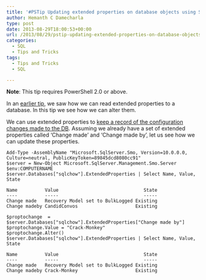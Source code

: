 ```yaml
---
title: '#PSTip Updating extended properties on database objects using SMO'
author: Hemanth C Damecharla
type: post
date: 2013-08-29T18:00:53+00:00
url: /2013/08/29/pstip-updating-extended-properties-on-database-objects-using-smo/
categories:
  - SQL
  - Tips and Tricks
tags:
  - Tips and Tricks
  - SQL

---
```

**Note**: This tip requires PowerShell 2.0 or above.

In an [earlier tip][1], we saw how we can read extended properties to a database. In this tip we see how we can alter them.

We can use extended properties to [keep a record of the configuration changes made to the DB][2]. Assuming we already have a set of extended properties called &#8216;Change made&#8217; and &#8216;Change made by&#8217;, let us see how we can update these properties.

```
Add-Type -AssemblyName "Microsoft.SqlServer.Smo, Version=10.0.0.0, Culture=neutral, PublicKeyToken=89845dcd8080cc91"
$server = New-Object Microsoft.SqlServer.Management.Smo.Server $env:COMPUTERNAME
$server.Databases["sqlchow"].ExtendedProperties | Select Name, Value, State

Name          Value                               State
----          -----                               -----
Change made   Recovery Model set to BulkLogged Existing
Change madeby CandidConvos                     Existing

$proptochange  = $server.Databases["sqlchow"].ExtendedProperties["Change made by"]
$proptochange.Value = "Crack-Monkey"
$proptochange.Alter()
$server.Databases["sqlchow"].ExtendedProperties | Select Name, Value, State

Name          Value                               State
----          -----                               -----
Change made   Recovery Model set to BulkLogged Existing
Change madeby Crack-Monkey                     Existing
```

[1]: /2013/08/23/pstip-reading-extended-properties-on-database-objects-using-smo/
[2]: /2013/08/23/pstip-creating-extended-properties-on-database-objects-using-smo/